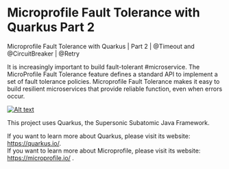 # Microprofile Fault Tolerance with Quarkus Part 2
Microprofile Fault Tolerance with Quarkus | Part 2 | @Timeout and @CircuitBreaker | @Retry

It is increasingly important to build fault-tolerant #microservice. 
The MicroProfile Fault Tolerance feature defines a standard API to implement a set of fault tolerance policies. Microprofile Fault Tolerance makes it easy to build resilient microservices that provide reliable function, even when errors occur.


[![Alt text](https://user-images.githubusercontent.com/8536722/110162186-aa6eab00-7dee-11eb-8289-bd3cf6c13a11.png)](https://youtu.be/d3YZ-PVex78 "Click to play on Youtube.com")


This project uses Quarkus, the Supersonic Subatomic Java Framework.

If you want to learn more about Quarkus, please visit its website: https://quarkus.io/. \
If you want to learn more about Microprofile, please visit its website: https://microprofile.io/ .
